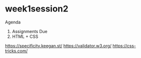 # week1session2

Agenda
1. Assignments Due
2. HTML + CSS


https://specificity.keegan.st/
https://validator.w3.org/
https://css-tricks.com/